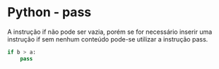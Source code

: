 # Python - pass

A instrução if não pode ser vazia, porém se for necessário inserir uma instrução if sem nenhum conteúdo pode-se utilizar a instrução pass.  

~~~python
if b > a:
    pass 
~~~
